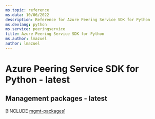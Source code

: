 ```yaml
---
ms.topic: reference
ms.data: 10/06/2022
description: Reference for Azure Peering Service SDK for Python
ms.devlang: python
ms.service: peeringservice
title: Azure Peering Service SDK for Python
ms.author: lmazuel
author: lmazuel
---
```

# Azure Peering Service SDK for Python - latest

## Management packages - latest
[!INCLUDE [mgmt-packages](peering-service-mgmt-index.md)]